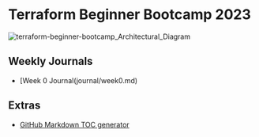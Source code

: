 # Terraform Beginner Bootcamp 2023

![terraform-beginner-bootcamp_Architectural_Diagram](https://github.com/StudentLoans999/terraform-beginner-bootcamp-2023/assets/77641113/fee836f5-a3ac-4293-8709-b21785a389fd)

## Weekly Journals
- [Week 0 Journal(journal/week0.md)

## Extras
- [GitHub Markdown TOC generator](https://ecotrust-canada.github.io/markdown-toc/)
